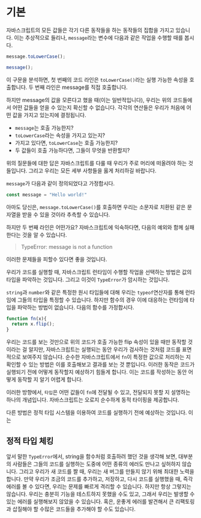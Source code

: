 # 기본

자바스크립트의 모든 값들은 각기 다른 동작들을 하는 동작들의 집합을 가지고 있습니다. 이는 추상적으로 들리나, `message`라는 변수에 다음과 같은 작업을 수행할 때를 봅시다.

```javascript
message.toLowerCase();

message();
```
이 구문을 분석하면, 첫 번째의 코드 라인은 `toLowerCase()`라는 실행 가능한 속성을 호출합니다. 두 번째 라인은 message를 직접 호출합니다.

하지만 message의 값을 모른다고 했을 때(이는 일반적입니다), 우리는 위의 코드들에서 어떤 값들을 얻을 수 있는지 확신할 수 없습니다. 각각의 연산들은 우리가 처음에 어떤 값을 가지고 있는지에 결정됩니다.

- `message`는 호출 가능한지?
- `toLowerCase`라는 속성을 가지고 있는지?
- 가지고 있다면, `toLowerCase`는 호출 가능한지?
- 두 값들이 호출 가능하다면, 그들이 무엇을 반환할지?

위의 질문들에 대한 답은 자바스크립트를 다룰 때 우리가 주로 머리에 떠올려야 하는 것들입니다. 그리고 우리는 모든 세부 사항들을 옳게 처리하길 바랍니다.

`message`가 다음과 같이 정의되었다고 가정합시다.

```javascript
const message = "Hello world!"
```

아마도 당신은, `message.toLowerCase()`를 호출하면 우리는 소문자로 치환된 같은 문자열을 받을 수 있을 것이라 추측할 수 있습니다.

하지만 두 번째 라인은 어떤가요? 자바스크립트에 익숙하다면, 다음의 예외와 함께 실패한다는 것을 알 수 있습니다.

> TypeError: message is not a function

이러한 문제들을 피할수 있다면 좋을 것입니다.

우리가 코드를 실행할 때, 자바스크립트 런타임이 수행할 작업을 선택하는 방법은 값의 타입을 파악하는 것입니다. 그리고 이것이 `TypeError`가 암시하는 것입니다.

`string`과 `number`와 같은 특정한 원시 타입들에 대해 우리는 `typeof`연산자를 통해 런타임에 그들의 타입을 특정할 수 있습니다. 하지만 함수의 경우 이에 대응하는 런타임에 타입을 파악하는 방법이 없습니다. 다음의 함수를 가정합시다.


```javascript
function fn(x){
  return x.flip();
}
```

우리는 코드를 보는 것만으로 위의 코드가 호출 가능한 flip 속성이 있을 때만 동작할 것이라는 걸 알지만, 자바스크립트는 실행되는 동안 우리가 검사하는 것처럼 코드를 표면적으로 보여주지 않습니다. 순수한 자바스크립트에서 `fn`이 특정한 값으로 처리하는 지 확인할 수 있는 방법은 이를 호출해보고 결과를 보는 것 뿐입니다.
이러한 동작은 코드가 실행되기 전에 어떻게 동작할지 예상하기 힘들게 합니다. 이는 코드를 작성하는 동안 어떻게 동작할 지 알기 어렵게 합니다.

이러한 방향에서, `타입`은 어떤 값들이 `fn`에 전달될 수 있고, 전달되지 못할 지 설명하는 하나의 개념입니다. 자바스크립트는 오로지 순수하게 동적 타이핑을 제공합니다.

다른 방법은 정적 타입 시스템을 이용하여 코드를 실행하기 전에 예상하는 것입니다. 이는

## 정적 타입 체킹

앞서 말한 `TypeError`에서, string을 함수처럼 호출하려 했던 것을 생각해 보면, 대부분의 사람들은 그들의 코드를 실행하는 도중에 어떤 종류의 에러도 만나고 싶허하지 않습니다. 그리고 우리가 새 코드를 짤 때, 우리는 새 버그를 만들지 않기 위해 최대한 노력을 합니다.
만약 우리가 조금의 코드를 추가하고, 저장하고, 다시 코드를 실행했을 때, 즉각 에러를 볼 수 있다면, 우리는 문제를 빠르게 격리할 수 있습니다. 하지만 항상 그렇지는 않습니다. 우리는 충분히 기능을 테스트하지 못했을 수도 있고, 그래서 우리는 발생할 수 있는 에러를 실행해보지 않았을 수 있습니다. 혹은, 운좋게 에러를 발견해서 큰 리팩토링과 삽질해야 할 수많은 코드들을 추가해야 할 수도 있습니다.